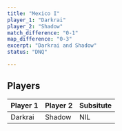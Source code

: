 ```yaml
---
title: "Mexico I"
player_1: "Darkrai"
player_2: "Shadow"
match_difference: "0-1"
map_difference: "0-3"
excerpt: "Darkrai and Shadow"
status: "DNQ"

---
```

## Players

| Player 1 | Player 2 | Subsitute |
| -- | -- | -- |
| Darkrai | Shadow | NIL |
